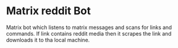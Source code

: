 # Matrix reddit Bot
Matrix bot which listens to matrix messages and scans for links and commands. If link contains reddit media then it scrapes the link and downloads it to tha local machine. 
